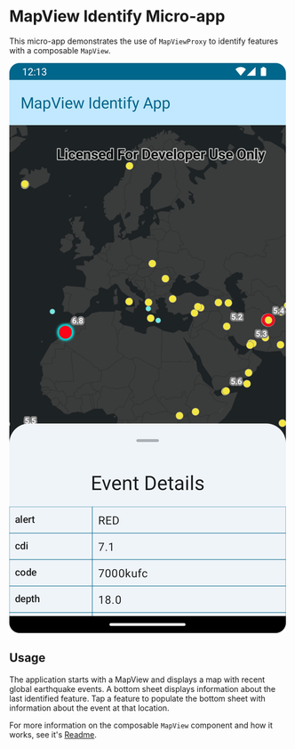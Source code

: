 # MapView Identify Micro-app

This micro-app demonstrates the use of `MapViewProxy` to identify features with a composable `MapView`.

![Screenshot](screenshot.png)

## Usage

The application starts with a MapView and displays a map with recent global earthquake events. A bottom sheet displays information about the last identified feature. Tap a feature to populate the bottom sheet with information about the event at that location.

For more information on the composable `MapView` component and how it works, see it's [Readme](../../toolkit/geo-compose/README.md).

